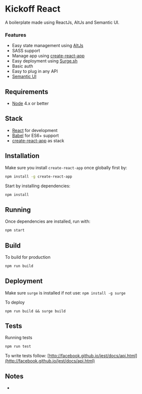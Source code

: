 # Kickoff React

A boilerplate made using ReactJs, AltJs and Semantic UI.

### Features

- Easy state management using [AltJs](http://alt.js.org/)
- SASS support
- Manage app using [create-react-app](https://github.com/facebookincubator/create-react-app)
- Easy deployment using [Surge.sh](https://surge.sh/)
- Basic auth
- Easy to plug in any API
- [Semantic UI](http://semantic-ui.com/)

## Requirements

- [Node](https://nodejs.org) 4.x or better

## Stack

- [React](http://facebook.github.io/react) for development
- [Babel](http://babeljs.io/) for ES6+ support
- [create-react-app](https://github.com/facebookincubator/create-react-app) as stack

## Installation

Make sure you install `create-react-app` once globally first by:

```sh
npm install -g create-react-app
```

Start by installing dependencies:

```sh
npm install
```

## Running

Once dependencies are installed, run with:

```sh
npm start
```

## Build

To build for production

```sh
npm run build
```

## Deployment

Make sure `surge` is installed if not use: `npm install -g surge`

To deploy

```
npm run build && surge build
```

## Tests

Running tests

```sh
npm run test
```

To write tests follow: [http://facebook.github.io/jest/docs/api.html](http://facebook.github.io/jest/docs/api.html)

## Notes

-
